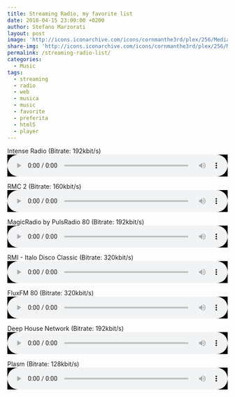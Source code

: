```yaml
---
title: Streaming Radio, my favorite list
date: 2018-04-15 23:00:00 +0200
author: Stefano Marzorati
layout: post
image: 'http://icons.iconarchive.com/icons/cornmanthe3rd/plex/256/Media-play-music-icon.png'
share-img: 'http://icons.iconarchive.com/icons/cornmanthe3rd/plex/256/Media-play-music-icon.png'
permalink: /streaming-radio-list/
categories:
  - Music
tags:
  - streaming
  - radio
  - web
  - musica
  - music
  - favorite
  - preferita
  - html5
  - player
---
```

Intense Radio (Bitrate: 192kbit/s)   
<audio controls style="width:100%; height:50;  background-color:#000; color:#000;" src="http://stream.intenseradio.net:8000/live"></audio>

RMC 2 (Bitrate: 160kbit/s)   
<audio controls style="width:100%; height:50;  background-color:#000; color:#000;" src="http://icecast.unitedradio.it/MC2.mp3"></audio>

MagicRadio by PulsRadio 80 (Bitrate: 192kbit/s)   
<audio controls style="width:100%; height:50;  background-color:#000; color:#000;" src="http://icecast.pulsradio.com:80/magicradioHD.mp3"></audio>

RMI - Italo Disco Classic (Bitrate: 320kbit/s)   
<audio controls style="width:100%; height:50;  background-color:#000; color:#000;" src="http://newairhost.com:8004/"></audio>

FluxFM 80 (Bitrate: 320kbit/s)   
<audio controls style="width:100%; height:50;  background-color:#000; color:#000;" src="http://fluxfm80s.radio.it/"></audio>

Deep House Network (Bitrate: 192kbit/s)   
<audio controls style="width:100%; height:50;  background-color:#000; color:#000;" src="http://51.254.130.212:8000/"></audio>

Plasm (Bitrate: 128kbit/s)   
<audio controls style="width:100%; height:50;  background-color:#000; color:#000;" src="http://streaming.radionomy.com/Plasm"></audio>
